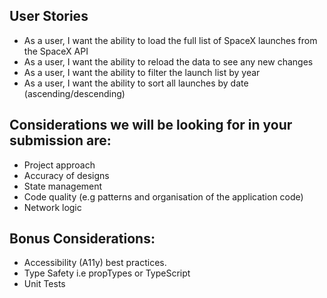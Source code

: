 ## User Stories
- As a user, I want the ability to load the full list of SpaceX launches from the SpaceX API
- As a user, I want the ability to reload the data to see any new changes
- As a user, I want the ability to filter the launch list by year
- As a user, I want the ability to sort all launches by date (ascending/descending)

## Considerations we will be looking for in your submission are:

- Project approach
- Accuracy of designs
- State management
- Code quality (e.g patterns and organisation of the application code)
- Network logic

## Bonus Considerations:

- Accessibility (A11y) best practices.
- Type Safety i.e propTypes or TypeScript
- Unit Tests